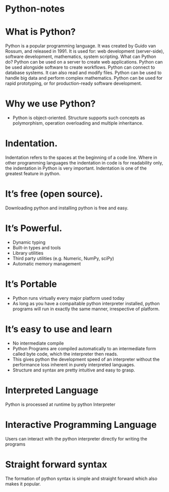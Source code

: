 # Python-notes
# What is Python?
Python is a popular programming language. It was created by Guido van Rossum, and released in 1991.
It is used for: web development (server-side), software development, mathematics, system scripting.
What can Python do? Python can be used on a server to create web applications. Python can be used alongside software to create workflows. Python can connect to database systems. It can also read and modify files. Python can be used to handle big data and perform complex mathematics. Python can be used for rapid prototyping, or for production-ready software development.

# Why we use Python?
- Python is object-oriented.
Structure supports such concepts as polymorphism, operation overloading and
multiple inheritance.
# Indentation.
Indentation refers to the spaces at the beginning of a code line. Where in other programming languages the indentation in code is for readability only, the indentation in Python is very important.
Indentation is one of the greatest feature in python.
# It’s free (open source).
Downloading python and installing python is free and easy.
# It’s Powerful.
-  Dynamic typing
-  Built-in types and tools
-  Library utilities
-  Third party utilities (e.g. Numeric, NumPy, sciPy)
-  Automatic memory management
# It’s Portable
- Python runs virtually every major platform used today
- As long as you have a compaitable python interpreter installed, python
programs will run in exactly the same manner, irrespective of platform.
# It’s easy to use and learn
- No intermediate compile
- Python Programs are compiled automatically to an intermediate form called
byte code, which the interpreter then reads.
- This gives python the development speed of an interpreter without the
performance loss inherent in purely interpreted languages.
- Structure and syntax are pretty intuitive and easy to grasp.
# Interpreted Language
Python is processed at runtime by python Interpreter
# Interactive Programming Language
Users can interact with the python interpreter directly for writing the programs
#  Straight forward syntax
The formation of python syntax is simple and straight forward which also makes it
popular.



